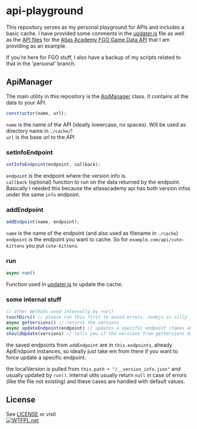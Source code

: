 # api-playground

This repository serves as my personal playground for APIs and includes a basic cache. I have provided some comments in the [updater.js](updater.js) file as well as the [API files](apis) for the [Atlas Academy FGO Game Data API](https://api.atlasacademy.io/docs#/) that I am providing as an example.

If you're here for FGO stuff, I also have a backup of my scripts related to that in the 'personal' branch.

## ApiManager

The main utility in this repository is the [ApiManager](utils/ApiManager.js) class. It contains all the data to your API.

```js
constructor(name, url);
```

`name` is the name of the API (ideally lowercase, no spaces). Will be used as directory name in `./cache/`!  
`url` is the base url to the API

### setInfoEndpoint

```js
setInfoEndpoint(endpoint, callback);
```

`endpoint` is the endpoint where the version info is.  
`callback` (optional) function to run on the data returned by the endpoint. Basically I needed this because the atlasacademy api has both version infos under the same `info` endpoint.

### addEndpoint

```js
addEndpoint(name, endpoint);
```

`name` is the name of the endpoint (and also used as filename in `./cache`)  
`endpoint` is the endpoint you want to cache. So for `example.com/api/cute-kittens` you put `cute-kittens`.

### run

```js
async run()
```

Function used in [updater.js](updater.js) to update the cache.

### some internal stuff

```js
// other methods used internally by run()
touchDirs() // please run this first to avoid errors. nodejs is silly
async getVersions() // returns the versions
async updateEndpoint(endpoint) // updates a specific endpoint (takes an ApiEndpoint instance as arg)
shouldUpdate(versions) // tells you if the versions from getVersions differ
```

the saved endpoints from `addEndpoint` are in `this.endpoints`, already ApiEndpoint instances, so ideally just take em from there if you want to force update a specific endpoint.

the localVersion is pulled from `this.path + "/__version_info.json"` and usually updated by `run()`. Internal utils usually return `null` in case of errors (like the file not existing) and these cases are handled with default values.

## License

See [LICENSE](LICENSE) or visit  
[![WTFPL](http://www.wtfpl.net/wp-content/uploads/2012/12/wtfpl-badge-1.png).net](http://www.wtfpl.net/)
